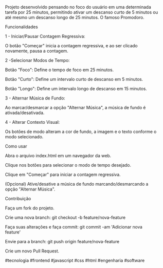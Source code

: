 Projeto desenvolvido pensando no foco do usuário em uma determinada tarefa por 25 minutos, permitindo ativar um descanso curto de 5 minutos ou até mesmo um descanso longo de 25 minutos. O famoso Promodoro.



Funcionalidades

1 - Iniciar/Pausar Contagem Regressiva:

O botão "Começar" inicia a contagem regressiva, e ao ser clicado novamente, pausa a contagem. 

2 -Selecionar Modos de Tempo:

Botão "Foco": Define o tempo de foco em 25 minutos.

Botão "Curto": Define um intervalo curto de descanso em 5 minutos.

Botão "Longo": Define um intervalo longo de descanso em 15 minutos.

3 - Alternar Música de Fundo:

Ao marcar/desmarcar a opção "Alternar Música", a música de fundo é ativada/desativada.

4 - Alterar Contexto Visual:

Os botões de modo alteram a cor de fundo, a imagem e o texto conforme o modo selecionado.



Como usar

Abra o arquivo index.html em um navegador da web.

Clique nos botões para selecionar o modo de tempo desejado.

Clique em "Começar" para iniciar a contagem regressiva.

(Opcional) Ative/desative a música de fundo marcando/desmarcando a opção "Alternar Música".



Contribuição

Faça um fork do projeto.

Crie uma nova branch: git checkout -b feature/nova-feature

Faça suas alterações e faça commit: git commit -am 'Adicionar nova feature'

Envie para a branch: git push origin feature/nova-feature

Crie um novo Pull Request.






#tecnologia #frontend #javascript #css #html #engenharia #software

